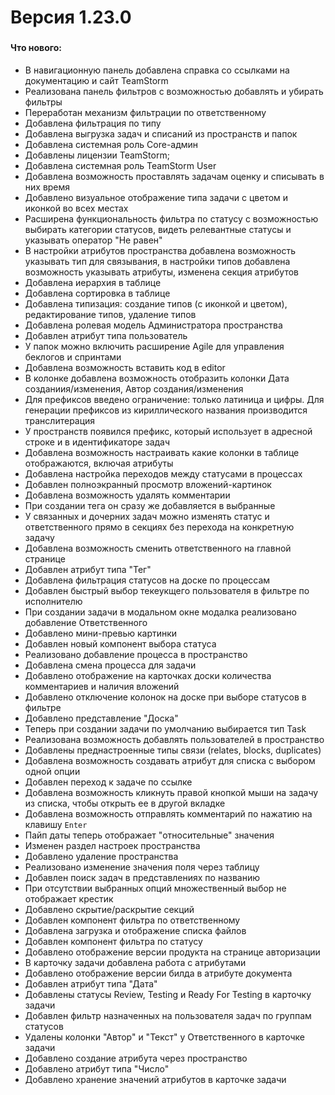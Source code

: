 # Версия 1.23.0

###

#### Что нового:

* В навигационную панель добавлена справка со ссылками на документацию и сайт TeamStorm
* Реализована панель фильтров с возможностью добавлять и убирать фильтры
* Переработан механизм фильтрации по ответственному
* Добавлена фильтрация по типу
* Добавлена выгрузка задач и списаний из пространств и папок
* Добавлена системная роль Core-админ
* Добавлены лицензии TeamStorm;
* Добавлена системная роль TeamStorm User
* Добавлена возможность проставлять задачам оценку и списывать в них время
* Добавлено визуальное отображение типа задачи с цветом и иконкой во всех местах
* Расширена функциональность фильтра по статусу с возможностью выбирать категории статусов, видеть релевантные статусы и указывать оператор "Не равен"
* В настройки атрибутов пространства добавлена возможность указывать тип для связывания, в настройки типов добавлена возможность указывать атрибуты, изменена секция атрибутов
* Добавлена иерархия в таблице
* Добавлена сортировка в таблице
* Добавлена типизация: создание типов (с иконкой и цветом), редактирование типов, удаление типов
* Добавлена ролевая модель Администратора пространства
* Добавлен атрибут типа пользователь
* У папок можно включить расширение Agile для управления беклогов и спринтами
* Добавлена возможность вставить код в editor
* В колонке добавлена возможность отобразить колонки Дата созданиия/изменения, Автор создания/изменения
* Для префиксов введено ограничение: только латиница и цифры. Для генерации префиксов из кириллического названия производится транслитерация
* У пространств появился префикс, который использует в адресной строке и в идентификаторе задач
* Добавлена возможность настраивать какие колонки в таблице отображаются, включая атрибуты
* Добавлена настройка переходов между статусами в процессах
* Добавлен полноэкранный просмотр вложений-картинок
* Добавлена возможность удалять комментарии
* При создании тега он сразу же добавляется в выбранные
* У связанных и дочерних задач можно изменять статус и ответственного прямо в секциях без перехода на конкретную задачу
* Добавлена возможность сменить ответственного на главной странице
* Добавлен атрибут типа "Тег"
* Добавлена фильтрация статусов на доске по процессам
* Добавлен быстрый выбор текеукщего пользователя в фильтре по исполнителю
* При создании задачи в модальном окне модалка реализовано добавление Ответственного
* Добавлено мини-превью картинки
* Добавлен новый компонент выбора статуса
* Реализовано добавление процесса в пространство
* Добавлена смена процесса для задачи
* Добавлено отображение на карточках доски количества комментариев и наличия вложений
* Добавлено  отключение колонок на доске при выборе статусов в фильтре
* Добавлено представление "Доска"
* Теперь при создании задачи по умолчанию выбирается тип Task
* Реализована возможность добавлять пользователей в пространство
* Добавлены преднастроенные типы связи (relates, blocks, duplicates)
* Добавлена возможность создавать атрибут для списка с выбором одной опции
* Добавлен переход к задаче по ссылке
* Добавлена возможность кликнуть правой кнопкой мыши на задачу из списка, чтобы открыть ее в другой вкладке
* Добавлена возможность отправлять комментарий по нажатию на клавишу `Enter`
* Пайп даты теперь отображает "относительные" значения
* Изменен раздел настроек пространства
* Добавлено удаление пространства
* Реализовано изменение значения поля через таблицу
* Добавлен поиск задач в представлениях по названию
* При отсутствии выбранных опций множественный выбор не отображает крестик
* Добавлено скрытие/раскрытие секций
* Добавлен компонент фильтра по ответственному
* Добавлена загрузка и отображение списка файлов
* Добавлен компонент фильтра по статусу
* Добавлено отображение версии продукта на странице авторизации
* В карточку задачи добавлена работа с атрибутами
* Добавлено отображение версии билда в атрибуте документа
* Добавлен атрибут типа "Дата"
* Добавлены статусы Review, Testing и Ready For Testing в карточку задачи
* Добавлен фильтр назначенных на пользователя задач по группам статусов
* Удалены колонки "Автор" и "Текст" у Ответственного в карточке задачи
* Добавлено создание атрибута через пространство
* Добавлено атрибут типа "Число"
* Добавлено хранение значений атрибутов в карточке задачи
